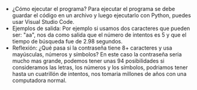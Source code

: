 - ¿Cómo ejecutar el programa?
Para ejecutar el programa se debe guardar el código en un archivo y luego ejecutarlo con Python, puedes usar Visual Studio Code.
- Ejemplos de salida:
Por ejemplo si usamos dos caracteres que pueden ser: "aa", nos da como salida que el número de intentos es 5 y que el tiempo de búsqueda fue de 2.98 segundos.
- Reflexión: ¿Qué pasa si la contraseña tiene 8+ caracteres y usa mayúsculas, números y símbolos?
En este caso la contraseña seria mucho mas grande, podemos tener unas 94 posibilidades si consideramos las letras, los números y los símbolos, podriamos tener hasta un cuatrillón de intentos, nos tomaria millones de años con una computadora normal.
